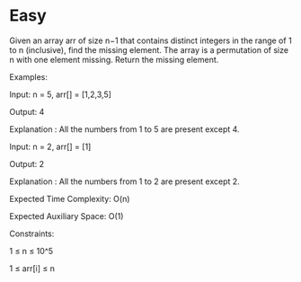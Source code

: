 # Easy

Given an array arr of size n−1 that contains distinct integers in the range of 1 to n (inclusive), find the missing element. The array is a permutation of size n with one element missing. Return the missing element.

Examples:

Input: n = 5, arr[] = [1,2,3,5]

Output: 4

Explanation : All the numbers from 1 to 5 are present except 4.

Input: n = 2, arr[] = [1]

Output: 2

Explanation : All the numbers from 1 to 2 are present except 2.

Expected Time Complexity: O(n)

Expected Auxiliary Space: O(1)

Constraints:

1 ≤ n ≤ 10^5

1 ≤ arr[i] ≤ n

